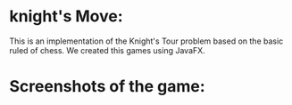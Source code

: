 # knight's Move:
This is an implementation of the Knight's Tour problem based on the basic ruled of chess.
We created this games using JavaFX.

# Screenshots of the game:

